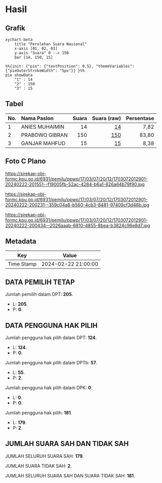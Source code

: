 # Hasil

## Grafik

```mermaid
xychart-beta
    title "Perolehan Suara Nasional"
    x-axis [01, 02, 03]
    y-axis "Suara" 0 --> 150
    bar [14, 150, 15]
```

```mermaid
%%{init: {"pie": {"textPosition": 0.5}, "themeVariables": {"pieOuterStrokeWidth": "5px"}} }%%
pie showData
    "1" : 14
    "2" : 150
    "3" : 15
```

## Tabel

| No. | Nama Paslon    | Suara | Suara (raw) | Persentase |
|:--- |:-------------- | -----:| -----------:| ----------:|
| 1   | ANIES MUHAIMIN | 14    | [14][p-1]   | 7,82       |
| 2   | PRABOWO GIBRAN | 150   | [150][p-2]  | 83,80      |
| 3   | GANJAR MAHFUD  | 15    | [15][p-3]   | 8,38       |


[p-1]: https://github.com/gigit-pemilu/pemilu-2024/blob/main/pilpres/hitung-suara/sub/17-bengkulu/sub/03-bengkulu-utara/sub/07-kota-arga-makmur/sub/2012-gunung-agung/sub/901-tps/sub/paslon-1.txt
[p-2]: https://github.com/gigit-pemilu/pemilu-2024/blob/main/pilpres/hitung-suara/sub/17-bengkulu/sub/03-bengkulu-utara/sub/07-kota-arga-makmur/sub/2012-gunung-agung/sub/901-tps/sub/paslon-2.txt
[p-3]: https://github.com/gigit-pemilu/pemilu-2024/blob/main/pilpres/hitung-suara/sub/17-bengkulu/sub/03-bengkulu-utara/sub/07-kota-arga-makmur/sub/2012-gunung-agung/sub/901-tps/sub/paslon-3.txt

## Foto C Plano

https://sirekap-obj-formc.kpu.go.id/6931/pemilu/ppwp/17/03/07/20/12/1703072012901-20240222-201551--f19005fb-52ac-4284-b6a1-826a64b79f90.jpg

https://sirekap-obj-formc.kpu.go.id/6931/pemilu/ppwp/17/03/07/20/12/1703072012901-20240222-200231--359c04a8-b560-4cb3-8481-97409cf3d46b.jpg

https://sirekap-obj-formc.kpu.go.id/6931/pemilu/ppwp/17/03/07/20/12/1703072012901-20240222-200434--2026aaab-6810-4855-8bea-b3824c96e8d7.jpg


## Metadata

| Key        | Value               |
| ---------- | ------------------- |
| Time Stamp | 2024-02-22 21:00:00 |


## DATA PEMILIH TETAP

Jumlah pemilih dalam DPT: **205**.
 * L: **205**.
 * P: **0**.

## DATA PENGGUNA HAK PILIH

Jumlah pengguna hak pilih dalam DPT: **124**.
 * L: **124**.
 * P: **0**.

Jumlah pengguna hak pilih dalam DPTb: **57**.
 * L: **55**.
 * P: **2**.

Jumlah pengguna hak pilih dalam DPK: **0**.
 * L: **0**.
 * P: **0**.

Jumlah pengguna hak pilih: **181**.
 * L: **179**.
 * P: **2**.

## JUMLAH SUARA SAH DAN TIDAK SAH

JUMLAH SELURUH SUARA SAH: **179**.

JUMLAH SUARA TIDAK SAH: **2**.

JUMLAH SELURUH SUARA SAH DAN SUARA TIDAK SAH: **181**.


